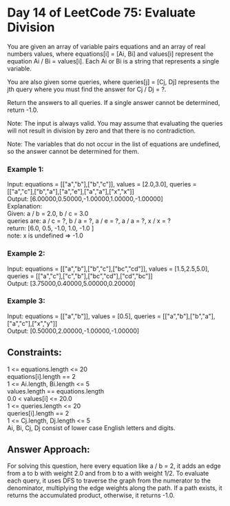# Day 14 of LeetCode 75: Evaluate Division


You are given an array of variable pairs equations and an array of real numbers values, where equations[i] = [Ai, Bi] and values[i] represent the equation Ai / Bi = values[i]. Each Ai or Bi is a string that represents a single variable.<br>

You are also given some queries, where queries[j] = [Cj, Dj] represents the jth query where you must find the answer for Cj / Dj = ?.<br>

Return the answers to all queries. If a single answer cannot be determined, return -1.0.<br>

Note: The input is always valid. You may assume that evaluating the queries will not result in division by zero and that there is no contradiction.<br>

Note: The variables that do not occur in the list of equations are undefined, so the answer cannot be determined for them.<br>

 

### Example 1:
Input: equations = [["a","b"],["b","c"]], values = [2.0,3.0], queries = [["a","c"],["b","a"],["a","e"],["a","a"],["x","x"]]<br>
Output: [6.00000,0.50000,-1.00000,1.00000,-1.00000]<br>
Explanation: <br>
Given: a / b = 2.0, b / c = 3.0<br>
queries are: a / c = ?, b / a = ?, a / e = ?, a / a = ?, x / x = ? <br>
return: [6.0, 0.5, -1.0, 1.0, -1.0 ]<br>
note: x is undefined => -1.0<br>

### Example 2:
Input: equations = [["a","b"],["b","c"],["bc","cd"]], values = [1.5,2.5,5.0], queries = [["a","c"],["c","b"],["bc","cd"],["cd","bc"]]<br>
Output: [3.75000,0.40000,5.00000,0.20000]<br>

### Example 3:
Input: equations = [["a","b"]], values = [0.5], queries = [["a","b"],["b","a"],["a","c"],["x","y"]]<br>
Output: [0.50000,2.00000,-1.00000,-1.00000]<br>
 

## Constraints:

1 <= equations.length <= 20<br>
equations[i].length == 2<br>
1 <= Ai.length, Bi.length <= 5<br>
values.length == equations.length<br>
0.0 < values[i] <= 20.0<br>
1 <= queries.length <= 20<br>
queries[i].length == 2<br>
1 <= Cj.length, Dj.length <= 5<br>
Ai, Bi, Cj, Dj consist of lower case English letters and digits.<br>

## Answer Approach:
For solving this question, here every equation like a / b = 2, it adds an edge from a to b with weight 2.0 and from b to a with weight 1/2. To evaluate each query, it uses DFS to traverse the graph from the numerator to the denominator, multiplying the edge weights along the path. If a path exists, it returns the accumulated product, otherwise, it returns -1.0.

